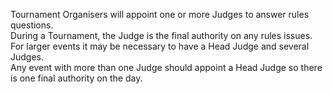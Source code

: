 Tournament Organisers will appoint one or more Judges to answer rules questions.  
During a Tournament, the Judge is the final authority on any rules issues.  
For larger events it may be necessary to have a Head Judge and several Judges.  
Any event with more than one Judge should appoint a Head Judge so there is one final authority on the day.